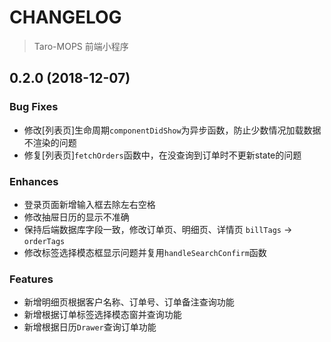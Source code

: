 # CHANGELOG

> Taro-MOPS 前端小程序

## 0.2.0 (2018-12-07)

### Bug Fixes

* 修改[列表页]生命周期`componentDidShow`为异步函数，防止少数情况加载数据不渲染的问题
* 修复[列表页]`fetchOrders`函数中，在没查询到订单时不更新state的问题

### Enhances

* 登录页面新增输入框去除左右空格
* 修改抽屉日历的显示不准确
* 保持后端数据库字段一致，修改订单页、明细页、详情页 `billTags` -> `orderTags`
* 修改标签选择模态框显示问题并复用`handleSearchConfirm`函数

### Features

* 新增明细页根据客户名称、订单号、订单备注查询功能
* 新增根据订单标签选择模态窗并查询功能
* 新增根据日历`Drawer`查询订单功能